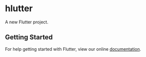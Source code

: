 # hlutter

A new Flutter project.

## Getting Started

For help getting started with Flutter, view our online
[documentation](https://flutter.io/).
